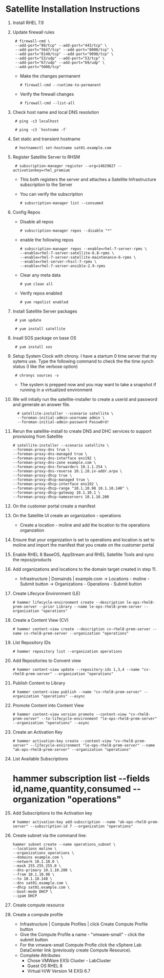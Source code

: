 # Satellite Installation Instructions

1. Install RHEL 7.9
2. Update firewall rules
  
        # firewall-cmd \
        --add-port="80/tcp" --add-port="443/tcp" \
        --add-port="5647/tcp" --add-port="8000/tcp" \
        --add-port="8140/tcp" --add-port="9090/tcp" \
        --add-port="53/udp" --add-port="53/tcp" \
        --add-port="67/udp" --add-port="69/udp" \
        --add-port="5000/tcp"

    - Make the changes permanent

          # firewall-cmd --runtime-to-permanent

    - Verify the firewall changes

          # firewall-cmd --list-all

4. Check host name and local DNS resolution

        # ping -c3 localhost

        # ping -c3 `hostname -f`

5. Set static and transient hostname

        # hostnamectl set-hostname sat01.example.com

6. Register Satellite Server to RHSM

        # subscription-manager register --org=14029827 --activationkey=rhel_premium
        
    - This both registers the server and attaches a Satellite Infrastructure subscription to the  Server
    
    - You can verify the subscription
        
          # subscription-manager list --consumed
       

7. Config Repos

    - Disable all repos
    
          # subscription-manager repos --disable "*"
          
    - enable the following repos
    
          # subscription-manager repos --enable=rhel-7-server-rpms \
          --enable=rhel-7-server-satellite-6.8-rpms \
          --enable=rhel-7-server-satellite-maintenance-6-rpms \
          --enable=rhel-server-rhscl-7-rpms \
          --enable=rhel-7-server-ansible-2.9-rpms

    - Clear any meta data
    
          # yum clean all
          
    - Verify repos enabled
    
          # yum repolist enabled
          
8. Install Satellite Server packages
 
        # yum update
        
        # yum install satellite

9. Insall SOS package on base OS

        # yum install sos
        
10.  Setup System Clock with chrony.  I have a startum 0 time server that my sytems use.  Type the following command to check the the time synch status (I like the verbose option)

          # chronyc sources -v
          
     - The system is prepped now and you may want to take a snapshot if running in a virtualized environment

11. We will intially run the satellite-installer to create a userid and password and generate an answer file.  

          # satellite-installer --scenario satellite \
          --foreman-initial-admin-username admin \
          --foreman-initial-admin-password Passw0rd!
          
11. Rerun the satellite-install to create DNS and DHC services to support provisioing from Satellite

        # satellite-installer --scenario satellite \
        --foreman-proxy-dns true \
        --foreman-proxy-dns-managed true \
        --foreman-proxy-dns-interface ens192 \
        --foreman-proxy-dns-zone example.com \
        --foreman-proxy-dns-forwarders 10.1.1.254 \
        --foreman-proxy-dns-reverse 10.1.10.in-addr.arpa \
        --foreman-proxy-dhcp true \
        --foreman-proxy-dhcp-managed true \
        --foreman-proxy-dhcp-interface ens192 \
        --foreman-proxy-dhcp-range "10.1.10.98 10.1.10.148" \
        --foreman-proxy-dhcp-gateway 10.1.10.1 \
        --foreman-proxy-dhcp-nameservers 10.1.10.200 

12. On the customer portal create a manifest

13. On the Satellite UI create an organization - operations
    - Create a location - moline and add the location to the operations organzation

14. Ensure that your organization is set to operations and location is set to moline and import the manifest that you create on the customer portal

15. Enable RHEL 8 BaseOS, AppStream and RHEL Satellite Tools and sync the repos/products

16. Add organizations and locations to the domain target created in step 11.  
    - Infrastructure | Domainds | example.com -> Locations - moline - Submit button -> Organizations - Operations - Submit button

17. Create Lifecyce Environment (LE)

        # hammer lifecycle-environment create --description le-ops-rhel8-prem-server --prior Library --name le-ops-rhel8-prem-server --organization "operations"
18. Create a Content View (CV)

        # hammer content-view create --description cv-rhel8-prem-server --name cv-rhel8-prem-server --organization "operations"
19. LIst Repository IDs

        # hammer repository list --organization operations
20. Add Repositories to Convent view
     
        # hammer content-view update --repository-ids 1,3,4 --name "cv-rhel8-prem-server" --organization "operations"
21. Publish Content to Library
      
        # hammer content-view publish --name "cv-rhel8-prem-server" --organization "operations" --async
22. Promote Content into Content View
        
        # hammer content-view version promote --content-view "cv-rhel8-prem-server" --to-lifecycle-environment "le-ops-rhel8-prem-server" --organization "operations" --async
23. Create an Activation Key

        # hammer activation-key create --content-view "cv-rhel8-prem-server" --lifecycle-environment "le-ops-rhel8-prem-server" --name "ak-ops-rhel8-prem-server" --organization "operations"
24.  List Available Subscriptions

        # hammer subscription list --fields id,name,quantity,consumed --organization "operations"
25. Add Subscriptions to the Activation key

        # hammer activation-key add-subscription --name "ak-ops-rhel8-prem-server" --subscription-id 7 --organization "operations"
26. Create subnet via the command line:
          
        hammer subnet create --name operations_subnet \
        --locations moline \
        --organizations operations \
        --domains example.com \
        --network 10.1.10.0 \
        --mask 255.255.255.0 \
        --dns-primary 10.1.10.200 \
        --from 10.1.10.98 \
        --to 10.1.10.148 \
        --dns sat01.example.com \
        --dhcp sat01.example.com \
        --boot-mode DHCP \
        --ipam DHCP

27. Create compute resource

28. Create a compute profile
    - Infrastructure | Compute Profiles | click Create Compute Profile button
    - Give the Compute Profile a name - "vmware-small" - click the submit button
    - For the vmware-small Compute Profle click the vSphere Lab DataCenter link (previously create Compute Resource).
    - Complete Attributes
        - Chose VMWare EXSi Cluster - LabCluster
        - Guest OS RHEL 8
        - Virtual H/W Version 14 EXSi 6.7
